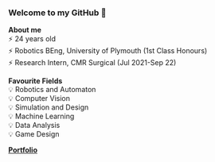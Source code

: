 ### Welcome to my GitHub 👋<br>
**About me** <br>
⚡ 24 years old <br>
⚡ Robotics BEng, University of Plymouth (1st Class Honours) <br>
⚡ Research Intern, CMR Surgical (Jul 2021-Sep 22)<br>

**Favourite Fields** <br>
💡 Robotics and Automaton <br>
💡 Computer Vision <br>
💡 Simulation and Design <br>
💡 Machine Learning <br>
💡 Data Analysis <br>
💡 Game Design <be>

[**Portfolio**](./Portfolio/) <br>
